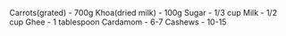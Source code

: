 Carrots(grated) - 700g
Khoa(dried milk) - 100g
Sugar - 1/3 cup
Milk - 1/2 cup
Ghee - 1 tablespoon
Cardamom - 6-7
Cashews - 10-15
